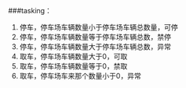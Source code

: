 ###tasking：

1. 停车，停车场车辆数量小于停车场车辆总数量，可停
2. 停车，停车场车辆数量等于停车场车辆总数，禁停
3. 停车，停车场车辆数量大于停车场车辆总数，异常
4. 取车，停车场车辆数量大于0，可取
5. 取车，停车场车辆数量等于0，禁取
6. 取车，停车场车来那个数量小于0，异常